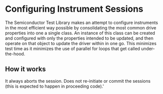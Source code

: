 # Configuring Instrument Sessions

The Semiconductor Test Library makes an attempt to configure instruments in the most efficient way possible by consolidating the most common drive properties into one a single class. An instance of this class can be created and configured with only the properties intended to be updated, and then operate on that object to update the driver within in one go. This minimizes test time as it minimizes the use of parallel for loops that get called under-the-hood.

## How it works

It always aborts the session. Does not re-initiate or commit the sessions (this is expected to happen in proceeding code).'
